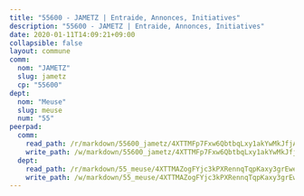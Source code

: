 ```yaml
---
title: "55600 - JAMETZ | Entraide, Annonces, Initiatives"
description: "55600 - JAMETZ | Entraide, Annonces, Initiatives"
date: 2020-01-11T14:09:21+09:00
collapsible: false
layout: commune
comm:
  nom: "JAMETZ"
  slug: jametz
  cp: "55600"
dept:
  nom: "Meuse"
  slug: meuse
  num: "55"
peerpad:
  comm:
    read_path: /r/markdown/55600_jametz/4XTTMFp7Fxw6QbtbqLxy1akYwMkJfjAxFT9ECLBkvTS3iisE2
    write_path: /w/markdown/55600_jametz/4XTTMFp7Fxw6QbtbqLxy1akYwMkJfjAxFT9ECLBkvTS3iisE2-K3TgUgkKGV5fAN5Pe6kokFbR4mxRXMQgHZibdUFgd2A6Mm3vnzPfU1dvaWmhDhtkqP4xGa8yKQGY38uoEfgCGbS6vVBsie1d1cLFbie11LcHMB8mYFKs9SJBja5ywvfef26uVc7k
  dept:
    read_path: /r/markdown/55_meuse/4XTTMAZogFYjc3kPXRennqTqpKaxy3grEwemFqg29rwkrPVit
    write_path: /w/markdown/55_meuse/4XTTMAZogFYjc3kPXRennqTqpKaxy3grEwemFqg29rwkrPVit-K3TgUKFK4U3KduRmUzLc9vHoSRQG77sF2Wbs3cyWXobZcgb6TfASJcGDPror5ZZanBF6Mpjeq1Ushd16Pu9ha9F7F38qzhQqES3b79Xt7LuU1tzmWNED66pWnroExmsHxWtFur2G
---
```


